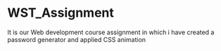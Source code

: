 # WST_Assignment
It is our Web development course assignment in which i have created a password generator and applied CSS animation
